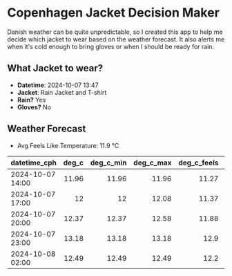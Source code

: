 
# Copenhagen Jacket Decision Maker

Danish weather can be quite unpredictable, so I created this app to help me decide which jacket to wear based on the weather forecast. 
It also alerts me when it's cold enough to bring gloves or when I should be ready for rain.

## What Jacket to wear?

- **Datetime**: 2024-10-07 13:47
- **Jacket**: Rain Jacket and T-shirt
- **Rain?** Yes
- **Gloves?** No

## Weather Forecast
- Avg Feels Like Temperature: 11.9 °C

| datetime_cph     |   deg_c |   deg_c_min |   deg_c_max |   deg_c_feels | weather   | wind   | rain   |
|:-----------------|--------:|------------:|------------:|--------------:|:----------|:-------|:-------|
| 2024-10-07 14:00 |   11.96 |       11.96 |       11.96 |         11.27 | Rain      | High   | Low    |
| 2024-10-07 17:00 |   12    |       12    |       12.08 |         11.37 | Rain      | Medium | Low    |
| 2024-10-07 20:00 |   12.37 |       12.37 |       12.58 |         11.88 | Rain      | Low    | Low    |
| 2024-10-07 23:00 |   13.18 |       13.18 |       13.18 |         12.9  | Rain      | Low    | Low    |
| 2024-10-08 02:00 |   12.49 |       12.49 |       12.49 |         12.2  | Clouds    | Low    | None   |
        